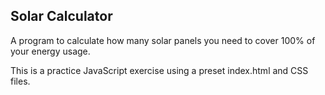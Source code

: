 ## Solar Calculator

A program to calculate how many solar panels you need to cover 100% of your energy usage.

This is a practice JavaScript exercise using a preset index.html and CSS files.
